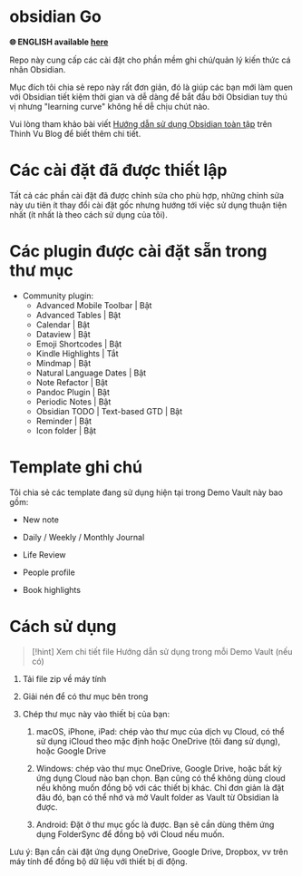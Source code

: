 # obsidian Go
****🌐 ENGLISH available [here](https://github.com/thinh-vu/obsidian-pre-config/blob/main/README-En.md)****

Repo này cung cấp các cài đặt cho phần mềm ghi chú/quản lý kiến thức cá nhân Obsidian. 

Mục đích tôi chia sẻ repo này rất đơn giản, đó là giúp các bạn mới làm quen với Obsidian tiết kiệm thời gian và dễ dàng để bắt đầu bởi Obsidian tuy thú vị nhưng "learning curve" không hề dễ chịu chút nào.

Vui lòng tham khảo bài viết [Hướng dẫn sử dụng Obsidian toàn tập](https://thinhvu.com/2023/01/29/huong-dan-su-dung-obsidian-toan-tap/) trên Thinh Vu Blog để biết thêm chi tiết.

# Các cài đặt đã được thiết lập

Tất cả các phần cài đặt đã được chỉnh sửa cho phù hợp, những chỉnh sửa này ưu tiên ít thay đổi cài đặt gốc nhưng hướng tới việc sử dụng thuận tiện nhất (ít nhất là theo cách sử dụng của tôi).

# Các plugin được cài đặt sẵn trong thư mục

- Community plugin:
  - Advanced Mobile Toolbar | Bật
  - Advanced Tables | Bật
  - Calendar | Bật
  - Dataview | Bật
  - Emoji Shortcodes | Bật
  - Kindle Highlights | Tắt
  - Mindmap | Bật
  - Natural Language Dates | Bật
  - Note Refactor | Bật
  - Pandoc Plugin | Bật
  - Periodic Notes | Bật
  - Obsidian TODO | Text-based GTD | Bật
  - Reminder | Bật
  - Icon folder | Bật
# Template ghi chú

Tôi chia sẻ các template đang sử dụng hiện tại trong Demo Vault này bao gồm:

- New note

- Daily / Weekly / Monthly Journal

- Life Review

- People profile

- Book highlights

# Cách sử dụng

>[!hint] Xem chi tiết file Hướng dẫn sử dụng trong mỗi Demo Vault (nếu có)

1. Tải file zip về máy tính

2. Giải nén để có thư mục bên trong

3. Chép thư mục này vào thiết bị của bạn:
   
   1. macOS, iPhone, iPad: chép vào thư mục của dịch vụ Cloud, có thể sử dụng iCloud theo mặc định hoặc OneDrive (tôi đang sử dụng), hoặc Google Drive
   
   2. Windows: chép vào thư mục OneDrive, Google Drive, hoặc bất kỳ ứng dụng Cloud nào bạn chọn. Bạn cũng có thể không dùng cloud nếu không muốn đồng bộ với các thiết bị khác. Chỉ đơn giản là đặt đâu đó, bạn có thể nhớ và mở Vault folder as Vault từ Obsidian là được.
   
   3. Android: Đặt ở thư mục gốc là được. Bạn sẽ cần dùng thêm ứng dụng FolderSync để đồng bộ với Cloud nếu muốn.

Lưu ý: Bạn cần cài đặt ứng dụng OneDrive, Google Drive, Dropbox, vv trên máy tính để đồng bộ dữ liệu với thiết bị di động.
